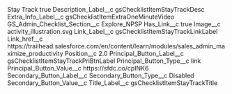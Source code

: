 <?xml version="1.0" encoding="UTF-8"?>
<CustomMetadata xmlns="http://soap.sforce.com/2006/04/metadata" xmlns:xsi="http://www.w3.org/2001/XMLSchema-instance" xmlns:xsd="http://www.w3.org/2001/XMLSchema">
    <label>Stay Track</label>
    <protected>true</protected>
    <values>
        <field>Description_Label__c</field>
        <value xsi:type="xsd:string">gsChecklistItemStayTrackDesc</value>
    </values>
    <values>
        <field>Extra_Info_Label__c</field>
        <value xsi:type="xsd:string">gsChecklistItemExtraOneMinuteVideo</value>
    </values>
    <values>
        <field>GS_Admin_Checklist_Section__c</field>
        <value xsi:type="xsd:string">Explore_NPSP</value>
    </values>
    <values>
        <field>Has_Link__c</field>
        <value xsi:type="xsd:boolean">true</value>
    </values>
    <values>
        <field>Image__c</field>
        <value xsi:type="xsd:string">activity_illustration.svg</value>
    </values>
    <values>
        <field>Link_Label__c</field>
        <value xsi:type="xsd:string">gsChecklistItemStayTrackLinkLabel</value>
    </values>
    <values>
        <field>Link_href__c</field>
        <value xsi:type="xsd:string">https://trailhead.salesforce.com/en/content/learn/modules/sales_admin_maximize_productivity</value>
    </values>
    <values>
        <field>Position__c</field>
        <value xsi:type="xsd:double">2.0</value>
    </values>
    <values>
        <field>Principal_Button_Label__c</field>
        <value xsi:type="xsd:string">gsChecklistItemStayTrackPriBtnLabel</value>
    </values>
    <values>
        <field>Principal_Button_Type__c</field>
        <value xsi:type="xsd:string">link</value>
    </values>
    <values>
        <field>Principal_Button_Value__c</field>
        <value xsi:type="xsd:string">https://sfdc.co/cpINK6</value>
    </values>
    <values>
        <field>Secondary_Button_Label__c</field>
        <value xsi:nil="true"/>
    </values>
    <values>
        <field>Secondary_Button_Type__c</field>
        <value xsi:type="xsd:string">Disabled</value>
    </values>
    <values>
        <field>Secondary_Button_Value__c</field>
        <value xsi:nil="true"/>
    </values>
    <values>
        <field>Title_Label__c</field>
        <value xsi:type="xsd:string">gsChecklistItemStayTrackTitle</value>
    </values>
</CustomMetadata>
